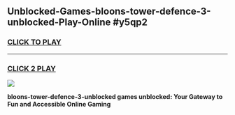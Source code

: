 
## Unblocked-Games-bloons-tower-defence-3-unblocked-Play-Online #y5qp2
<h3>
<a href="https://news.freeplayer.one?title=bloons-tower-defence-3-unblocked&ref=3">CLICK TO PLAY</a></h3>
<hr>

<h3>
<a href="https://news.freeplayer.one?title=bloons-tower-defence-3-unblocked&ref=3">CLICK 2 PLAY</a>
  
</h3>

<a href="https://news.freeplayer.one?title=bloons-tower-defence-3-unblocked&ref=3"><img src="https://clearcache.store/games.png"></a>


**bloons-tower-defence-3-unblocked games unblocked: Your Gateway to Fun and Accessible Online Gaming**
